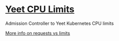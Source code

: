 # [Yeet CPU Limits](https://github.com/bjw-s/k8s-ycl)

Admission Controller to Yeet Kubernetes CPU limits

[More info on requests vs limits](https://home.robusta.dev/blog/stop-using-cpu-limits)
